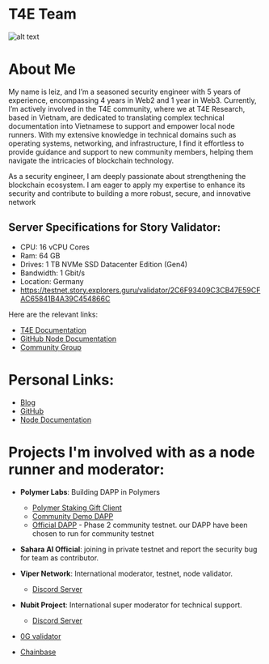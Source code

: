 # T4E Team

![alt text](https://github.com/pot4e/Nodes/blob/main/Images/lg-t4e.png?raw=true)

# About Me
My name is leiz, and I’m a seasoned security engineer with 5 years of experience, encompassing 4 years in Web2 and 1 year in Web3. Currently, I’m actively involved in the T4E community, where we at T4E Research, based in Vietnam, are dedicated to translating complex technical documentation into Vietnamese to support and empower local node runners. With my extensive knowledge in technical domains such as operating systems, networking, and infrastructure, I find it effortless to provide guidance and support to new community members, helping them navigate the intricacies of blockchain technology.

As a security engineer, I am deeply passionate about strengthening the blockchain ecosystem. I am eager to apply my expertise to enhance its security and contribute to building a more robust, secure, and innovative network

## Server Specifications for Story Validator:

- CPU: 16 vCPU Cores
- Ram: 64 GB 
- Drives: 1 TB NVMe SSD Datacenter Edition (Gen4)
- Bandwidth: 1 Gbit/s
- Location: Germany
- https://testnet.story.explorers.guru/validator/2C6F93409C3CB47E59CFAC65841B4A39C454866C

Here are the relevant links:
- [T4E Documentation](https://docs.t4e.xyz/)
- [GitHub Node Documentation](https://github.com/pot4e/Nodes)
- [Community Group](https://t.me/t4eresearch)

# Personal Links:
- [Blog](https://leiz95.xyz/archive/)
- [GitHub](https://github.com/ThanhTuan1695/)
- [Node Documentation](https://github.com/ThanhTuan1695/Nodes)

# Projects I'm involved with as a node runner and moderator:

- **Polymer Labs**: Building DAPP in Polymers  
  - [Polymer Staking Gift Client](https://github.com/pot4e/polymer-staking-gift-client)  
  - [Community Demo DAPP](https://github.com/polymerdevs/community-demo-dapps/pull/24)  
  - [Official DAPP](https://polykemon.xyz/) - Phase 2 community testnet. our DAPP have been chosen to run for community testnet

- **Sahara AI Official**: joining in private testnet and report the security bug for team as contributor.
- **Viper Network**: International moderator, testnet, node validator.  
  - [Discord Server](https://discord.gg/eBDYH4Zxek)
- **Nubit Project**: International super moderator for technical support.  
  - [Discord Server](https://t.co/GDjES94zK7)

  
- [0G validator](https://dashboard.oneiricts.com/0g-chain/staking/0gvaloper1tvve3cl28k0jeagv6l9fqqrxmc9dzz6dqfdvg4)

- [Chainbase](https://holesky.eigenlayer.xyz/operator/0x544545b74eE5076EB81F6F940366d2BB2BEaBb5e)
